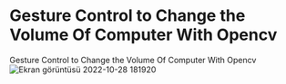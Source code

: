 # Gesture Control to Change the Volume Of Computer With Opencv
 Gesture Control to Change the Volume Of Computer With Opencv
![Ekran görüntüsü 2022-10-28 181920](https://user-images.githubusercontent.com/99664429/198673424-b15ea536-94ca-446c-91d7-02fdb42ed059.png)
